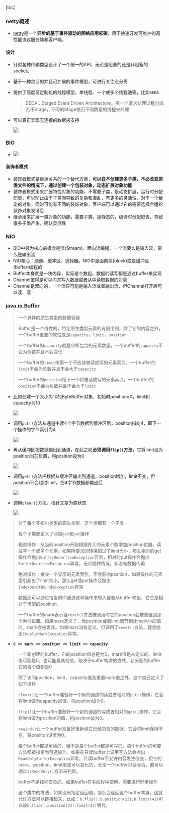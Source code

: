 [toc]

### netty概述

- [netty](netty.io)是一个**异步的基于事件驱动的网络应用框架**，用于快速开发可维护的高性能协议服务端和客户端。

#### 设计

- 针对各种传输类型设计了一个统一的API，无论是阻塞的还是非阻塞的socket。

- 基于一种灵活的并且可扩展的事件模型，可进行关注点分离

- 提供了高度可定制化的线程模型，单线程、一个或多个线程池等，比如`SEDA`

  > SEDA：Staged Event Driven Architecture，把一个请求处理过程分成若干Stage，不同的Stage使用不同数量的线程来处理

- 可以真正实现无连接的数据报支持

  ![](img/netty_概述.png)

### BIO

- ![](img/BIO_chain.png)

#### 装饰者模式

- 装饰者模式是继承关系的一个替代方案，**可以在不创建更多子类，不必改变原类文件的情况下，通过创建一个包装对象，动态扩展对象功能**
- 装饰者模式用来扩展特性对象的功能，不需要子类，是动态扩展，运行时分配职责，可以防止由于子类而导致的复杂和混乱，有更多的灵活性，对于一个给定的对象，同时可能有不同的装饰对象，客户端可以通过它的需要选择合适的装饰对象发消息
- 继承用来扩展一类对象的功能，需要子类，是静态的，编译时分配职责，导致很多子类产生，确认灵活性

### NIO

- BIO中最为核心的概念是流(Stream)，面向流编程，一个流要么是输入流，要么是输出流
- NIO核心：通道、缓冲区、选择器。NIO中是面向块(block)或是缓冲区(buffer)编程的
- Buffer本身就是一块内存，实际是个数组，数据的读写都是通过buffer来实现
- Channel值得是可以向其写入数据或者从中读取数据的对象
- Channel是双向的，一个流只可能是输入流或者输出流，但Channel打开后可以读、写

### java.io.Buffer

> 一个具体的原生类型的数据容器
>
> Buffer是一个线性的，特定原生类型元素的有限序列，除了它的内容之外，一个buffer重要的属性就是`capacity`，`limit`，`position`
>
> 一个buffer的`capacity`就是它所包含的元素数量，一个buffer的`capacity`不会为负数并且不会变化
>
> 一个buffer的`limit`指第一个不应该被读或写的元素索引，一个buffer的`limit`不会为负数并且不会大于`capacity`
>
> 一个buffer的`position`指下一个将被读或写的元素索引。一个buffer的`position`不会为负数并且不会大于`limit`

- 比如创建一个大小为10的ByteBuffer对象，初始时position=0，limit和capacity为10

  ![](img/buffer_1.png)

- 调用`put()`方法从通道中读4个字节数据到缓冲区后，position指向4，即下一个操作的字节索引为4

  ![](img/buffer_2.png)

- 再从缓冲区把数据输出到通道，在此之前**必须调用`flip()`方法**，它将limit设为position当前位置，将position设为0

  ![](img/buffer_3.png)

- 调用`get()`方法把数据从缓冲区输出到通道，position增加，limit不变，但position不会超过limit。把4字节数据都输出后

  ![](img/buffer_4.png)

- 调用`clear()`方法，指针又变为原状态

  ![](img/buffer_5.png)

> 对于每个非布尔类型的原生类型，这个类都有一个子类
>
> 每个子类都定义了两类`get`和`put`操作
>
> 相对操作：从当前position开始根据传入的元素个数增加position位置，读或写一个或多个元素。如果所要求的转换超过了limit大小，那么相对的get操作会抛出`BufferUnderflowException`异常，相对的put操作会抛出`BufferOverflowException`异常，无论哪种情况，都没有数据传输
>
> 绝对操作：接收一个显示的元素索引，不会影响position，如果操作的元素索引超出了limit大小，那么get或put操作会抛出`IndexOutOfBoundsException`异常
>
> 数据还可以通过恰当的IO通道这种操作来输入或者从buffer输出，它总是相对于当前的position。
>
> 一个buffer的mark表示当`reset()`方法被调用时它的position会被重置到那个索引位置。如果mark定义了，当position或者limit调节到比mark小的值时，mark会被丢弃。如果mark没有定义，但调用了`reset()`方法，就会抛出`InvalidMarkException`异常。

- **`0 <= mark <= position <= limit <= capacity`**

> 一个新创建的buffer，它的position值总是为0，mark值是未定义的。limit值可能是0，也可能是其他值，取决于buffer构建的方式，新分配的buffer它的每个值都是0
>
> 除了访问position，limit，capacity值及重置mark值之外，这个类还定义了如下操作
>
> `clear()`让一个buffer准备好一个新的通道的读或者相对的`put()`操作，它会将limit设为capacity的值，将position设为0。
>
> `flip()`让一个buffer准备好一个新的通道的写或者相对的`get()`操作，它会将limit设为position的值，将position设为0。
>
> `rewind()`让一个buffer准备好重新读它已经包含的数据，它会将limit保持不变，将position设置为0。
>
> 每个buffer都是可读的，但不是每个buffer都是可写的，每个buffer的可变方法都被指定为可选操作。如果在只读buffer上调用写方法会抛出`ReadOnlyBufferException`异常。只读buffer不允许内容发生改变，但它的mark、position、limit值是可以变化的，无论一个buffer只读与否，都可以通过`isReadOnly()`方法来判断。
>
> buffer不是线程安全的，如果buffer在多线程中使用，需要进行同步操作
>
> 这个类中的方法，如果没有指定返回值，那么会返回这个buffer本身。这就允许方法可以链接起来，比如：`b.flip();b.position(23);b.limit(42)`可以被`b.flip().position(23).limit(42)`替代。

